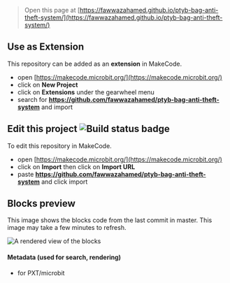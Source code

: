 
> Open this page at [https://fawwazahamed.github.io/ptyb-bag-anti-theft-system/](https://fawwazahamed.github.io/ptyb-bag-anti-theft-system/)

## Use as Extension

This repository can be added as an **extension** in MakeCode.

* open [https://makecode.microbit.org/](https://makecode.microbit.org/)
* click on **New Project**
* click on **Extensions** under the gearwheel menu
* search for **https://github.com/fawwazahamed/ptyb-bag-anti-theft-system** and import

## Edit this project ![Build status badge](https://github.com/fawwazahamed/ptyb-bag-anti-theft-system/workflows/MakeCode/badge.svg)

To edit this repository in MakeCode.

* open [https://makecode.microbit.org/](https://makecode.microbit.org/)
* click on **Import** then click on **Import URL**
* paste **https://github.com/fawwazahamed/ptyb-bag-anti-theft-system** and click import

## Blocks preview

This image shows the blocks code from the last commit in master.
This image may take a few minutes to refresh.

![A rendered view of the blocks](https://github.com/fawwazahamed/ptyb-bag-anti-theft-system/raw/master/.github/makecode/blocks.png)

#### Metadata (used for search, rendering)

* for PXT/microbit
<script src="https://makecode.com/gh-pages-embed.js"></script><script>makeCodeRender("{{ site.makecode.home_url }}", "{{ site.github.owner_name }}/{{ site.github.repository_name }}");</script>
